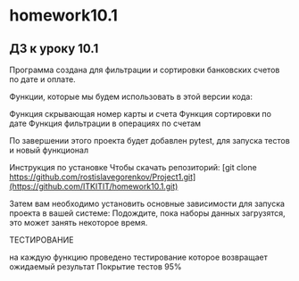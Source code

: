 # homework10.1
## ДЗ к уроку 10.1 

Программа создана для фильтрации и сортировки банковских счетов по дате и оплате.

Функции, которые мы будем использовать в этой версии кода:

Функция скрывающая номер карты и счета
Функция сортировки по дате
Функция фильтрации в операциях по счетам


По завершении этого проекта будет добавлен pytest, для запуска тестов и новый функционал

Инструкция по установке
Чтобы скачать репозиторий:
[git clone https://github.com/rostislavegorenkov/Project1.git](https://github.com/ITKITIT/homework10.1.git)

Затем вам необходимо установить основные зависимости для запуска проекта в вашей системе:
Подождите, пока наборы данных загрузятся, это может занять некоторое время.

ТЕСТИРОВАНИЕ

на каждую функцию проведено тестирование которое возвращает ожидаемый результат
Покрытие тестов 95%

